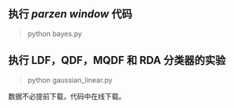 ## 执行 *parzen window* 代码
> python bayes.py

## 执行 LDF，QDF，MQDF 和 RDA 分类器的实验
> python gaussian_linear.py

数据不必提前下载，代码中在线下载。